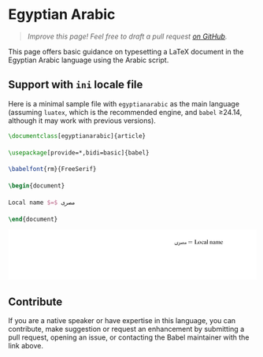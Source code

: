 # Egyptian Arabic

<blockquote>
  <p><em>Improve this page! Feel free to draft a pull request <a href="https://github.com/latex3/babel/tree/docs/docs">on GitHub</a>.</em></p>
</blockquote>

This page offers basic guidance on typesetting a LaTeX document in the
Egyptian Arabic language using the Arabic script.

## Support with `ini` locale file

Here is a minimal sample file with `egyptianarabic` as the main language
(assuming `luatex`, which is the recommended engine, and `babel` ≥24.14,
although it may work with previous versions).

```tex
\documentclass[egyptianarabic]{article}

\usepackage[provide=*,bidi=basic]{babel}

\babelfont{rm}{FreeSerif}

\begin{document}

Local name $=$ مصرى

\end{document}
```

![](../media/locale-egyptianarabic.png)

## Contribute

If you are a native speaker or have expertise in this language, you can
contribute, make suggestion or request an enhancement by submitting a
pull request, opening an issue, or contacting the Babel maintainer with
the link above.